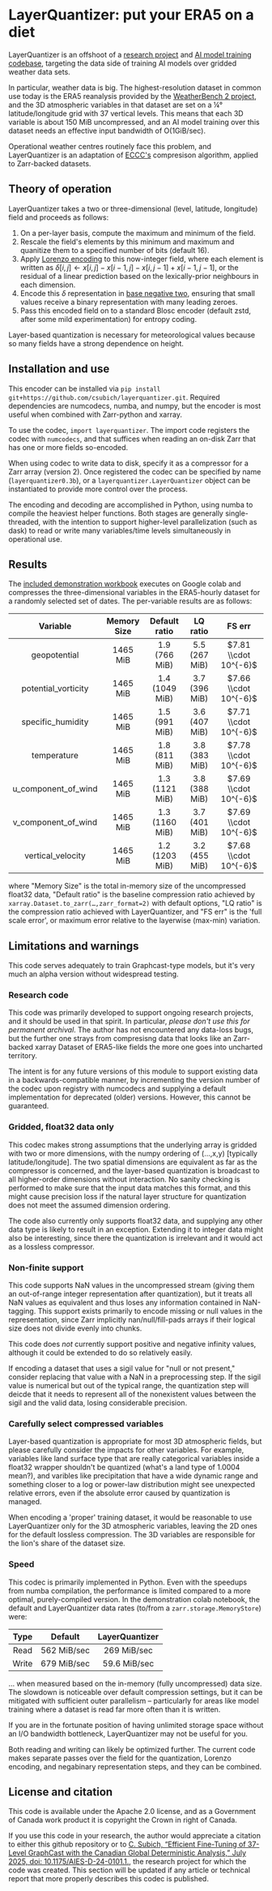 # LayerQuantizer: put your ERA5 on a diet

LayerQuantizer is an offshoot of a [research project](https://journals.ametsoc.org/view/journals/aies/4/3/AIES-D-24-0101.1.xml) and 
[AI model training codebase](https://github.com/csubich/graphcast), targeting the data side 
of training AI models over gridded weather data sets.

In particular, weather data is big.  The highest-resolution dataset in common use today is 
the ERA5 reanalysis provided by the [WeatherBench 2 project](https://weatherbench2.readthedocs.io/en/latest/data-guide.html), 
and the 3D atmospheric variables in that dataset are set on a ¼° latitude/longitude grid with
37 vertical levels.  This means that each 3D variable is about 150 MiB uncompressed, and
an AI model training over this dataset needs an effective input bandwidth of O(1GiB/sec).

Operational weather centres routinely face this problem, and LayerQuantizer is an adaptation
of [ECCC's](https://www.canada.ca/en/environment-climate-change.html) compresison algorithm,
applied to Zarr-backed datasets.

## Theory of operation

LayerQuantizer takes a two or three-dimensional (level, latitude, longitude) field and proceeds
as follows:

1. On a per-layer basis, compute the maximum and minimum of the field.
2. Rescale the field's elements by this minimum and maximum and quanitize them to a specified
number of bits (default 16).
3. Apply [Lorenzo encoding](https://www.osti.gov/servlets/purl/15004622) to this now-integer field,
where each element is written as $δ[i,j] ← x[i,j] - x[i-1,j] - x[i,j-1] + x[i-1,j-1]$, or the
residual of a linear prediction based on the lexically-prior neighbours in each dimension.
4. Encode this $δ$ representation in [base negative two](https://en.wikipedia.org/wiki/Negative_base),
ensuring that small values receive a binary representation with many leading zeroes.
5. Pass this encoded field on to a standard Blosc encoder (default zstd, after some mild experimentation)
for entropy coding.

Layer-based quantization is necessary for meteorological values because so many fields have a strong
dependence on height.

## Installation and use

This encoder can be installed via `pip install git+https://github.com/csubich/layerquantizer.git`.
Required dependencies are numcodecs, numba, and numpy, but the encoder is most useful when combined
with Zarr-python and xarray.

To use the codec, `import layerquantizer`.  The import code registers the codec with `numcodecs`, and
that suffices when reading an on-disk Zarr that has one or more fields so-encoded.

When using codec to write data to disk, specify it as a compressor for a Zarr array (version 2).  Once
registered the codec can be specified by name (`layerquantizer0.3b`), or a `layerquantizer.LayerQuantizer`
object can be instantiated to provide more control over the process.

The encoding and decoding are accomplished in Python, using numba to compile the heaviest helper functions.
Both stages are generally single-threaded, with the intention to support higher-level parallelization
(such as dask) to read or write many variables/time levels simultaneously in operational use.

## Results

The [included demonstration workbook](layerquantizer_demo.ipynb) executes on Google colab and compresses
the three-dimensional variables in the ERA5-hourly dataset for a randomly selected set of dates.  The
per-variable results are as follows:

Variable | Memory Size | Default ratio | LQ ratio | FS err
:-:|:-:|:-:|:-:|:-:
geopotential | $1465$ MiB | $1.9$ ($766$ MiB) |$5.5$ ($267$ MiB) | $7.81 \\cdot 10^{-6}$
potential_vorticity | $1465$ MiB | $1.4$ ($1049$ MiB) |$3.7$ ($396$ MiB) | $7.66 \\cdot 10^{-6}$
specific_humidity | $1465$ MiB | $1.5$ ($991$ MiB) |$3.6$ ($407$ MiB) | $7.71 \\cdot 10^{-6}$
temperature | $1465$ MiB | $1.8$ ($811$ MiB) |$3.8$ ($383$ MiB) | $7.78 \\cdot 10^{-6}$
u_component_of_wind | $1465$ MiB | $1.3$ ($1121$ MiB) |$3.8$ ($388$ MiB) | $7.69 \\cdot 10^{-6}$
v_component_of_wind | $1465$ MiB | $1.3$ ($1160$ MiB) |$3.7$ ($401$ MiB) | $7.69 \\cdot 10^{-6}$
vertical_velocity | $1465$ MiB | $1.2$ ($1203$ MiB) |$3.2$ ($455$ MiB) | $7.68 \\cdot 10^{-6}$

where "Memory Size" is the total in-memory size of the uncompressed float32 data, "Default ratio" is
the baseline compression ratio achieved by `xarray.Dataset.to_zarr(…,zarr_format=2)` with default
options, "LQ ratio" is the compression ratio achieved with LayerQuantizer, and "FS err" is the 'full
scale error', or maximum error relative to the layerwise (max-min) variation.

## Limitations and warnings

This code serves adequately to train Graphcast-type models, but it's very much an alpha version without
widespread testing.

### Research code

This code was primarily developed to support ongoing research projects, and it should be used in that
spirit.  In particular, *please don't use this for permanent archival*.  The author has not encountered
any data-loss bugs, but the further one strays from compresisng data that looks like an Zarr-backed
xarray Dataset of ERA5-like fields the more one goes into uncharted territory.

The intent is for any future versions of this module to support existing data in a backwards-compatible
manner, by incrementing the version number of the codec upon registry with numcodecs and supplying a
default implementation for deprecated (older) versions.  However, this cannot be guaranteed.

### Gridded, float32 data only

This codec makes strong assumptions that the underlying array is gridded with two or more dimensions, with
the numpy ordering of (…,x,y) [typically latitude/longitude].  The two spatial dimensions are equivalent
as far as the compressor is concerned, and the layer-based quantization is broadcast to all higher-order
dimensions without interaction.  No sanity checking is performed to make sure that the input data matches
this format, and this might cause precision loss if the natural layer structure for quantization does not
meet the assumed dimension ordering.

The code also currently only supports float32 data, and supplying any other data type is likely to result
in an exception.  Extending it to integer data might also be interesting, since there the quantization is
irrelevant and it would act as a lossless compressor.

### Non-finite support

This code supports NaN values in the uncompressed stream (giving them an out-of-range integer representation
after quantization), but it treats all NaN values as equivalent and thus loses any information contained in
NaN-tagging.  This support exists primarily to encode missing or null values in the representation, since
Zarr implicitly nan/null/fill-pads arrays if their logical size does not divide evenly into chunks.

This code does _not_ currently support positive and negative infinity values, although it could be extended
to do so relatively easily.

If encoding a dataset that uses a sigil value for "null or not present," consider replacing that value with
a NaN in a preprocessing step.  If the sigil value is numerical but out of the typical range, the quantization
step will deicde that it needs to represent all of the nonexistent values between the sigil and the valid data,
losing considerable precision.

### Carefully select compressed variables

Layer-based quantization is appropriate for most 3D atmospheric fields, but please carefully consider the
impacts for other variables.  For example, variables like land surface type that are really categorical
variables inside a float32 wrapper shouldn't be quantized (what's a land type of 1.0004 mean?), and varibles
like precipitation that have  a wide dynamic range and something closer to a log or power-law distribution
might see unexpected relative errors, even if the absolute error caused by quantization is managed.

When encoding a 'proper' training dataset, it would be reasonable to use LayerQuantizer only for the 3D
atmospheric variables, leaving the 2D ones for the default lossless compression.  The 3D variables are
responsible for the lion's share of the dataset size.

### Speed

This codec is primarily implemented in Python.  Even with the speedups from numba compilation, the performance
is limited compared to a more optimal, purely-compiled version.  In the demonstration colab notebook, the
default and LayerQuantizer data rates (to/from a `zarr.storage.MemoryStore`) were:

| Type | Default | LayerQuantizer
:-:|:-:|:-:|
Read | 562 MiB/sec | 269 MiB/sec
Write | 679 MiB/sec | 59.6 MiB/sec

… when measured based on the in-memory (fully uncompressed) data size.  The slowdown is noticeable over default
compression settings, but it can be mitigated with sufficient outer parallelism – particularly for areas like
model training where a dataset is read far more often than it is written.  

If you are in the fortunate position of having unlimited storage space without an I/O bandwidth bottleneck,
LayerQuantizer may not be useful for you.

Both reading and writing can likely be optimized further.  The current code makes separate passes over the field
for the quantization, Lorenzo encoding, and negabinary representation steps, and they can be combined.

## License and citation

This code is available under the Apache 2.0 license, and as a Government of Canada work product it is copyright
the Crown in right of Canada.

If you use this code in your research, the author would appreciate a citation to either this github repository or
to [C. Subich, “Efficient Fine-Tuning of 37-Level GraphCast with the Canadian Global Deterministic Analysis,” July 2025, 
doi: 10.1175/AIES-D-24-0101.1.](https://journals.ametsoc.org/view/journals/aies/4/3/AIES-D-24-0101.1.xml), the research
project for which the code was created.  This section will be updated if any article or technical report that more
properly describes this codec is published.
